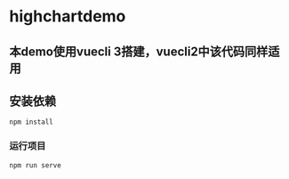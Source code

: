 # highchartdemo
## 本demo使用vuecli 3搭建，vuecli2中该代码同样适用
## 安装依赖
```
npm install
```

### 运行项目
```
npm run serve
```

